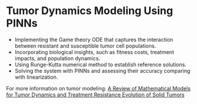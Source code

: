 # Tumor Dynamics Modeling Using PINNs

- Implementing the Game theory ODE that captures the interaction between resistant and susceptible tumor cell populations.
- Incorporating biological insights, such as fitness costs, treatment impacts, and population dynamics.
- Using Runge-Kutta numerical method to establish reference solutions.
- Solving the system with PINNs and assessing their accuracy comparing with linearization.

For more information on tumor modeling: [A Review of Mathematical Models for Tumor Dynamics and Treatment Resistance Evolution of Solid Tumors](https://pmc.ncbi.nlm.nih.gov/articles/PMC6813171/)

